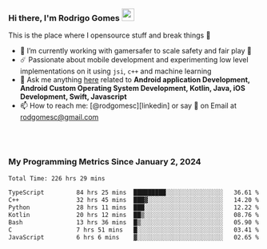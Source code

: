 
### Hi there, I'm Rodrigo Gomes <img src="https://media.giphy.com/media/hvRJCLFzcasrR4ia7z/giphy.gif" width="25px">
This is the place where I opensource stuff and break things 🤣
- 🔭 I’m currently working with gamersafer to scale safety and fair play 💜
- ☄️ Passionate about mobile development and experimenting low level implementations on it using `jsi`, `c++` and machine learning
- 💬 Ask me anything [here](https://github.com/rodgomesc/rodgomesc/issues) related to <b>Android application Development, Android Custom Operating System Development, Kotlin, Java, iOS Development, Swift, Javascript</b>
- 📫 How to reach me: [@rodgomesc][linkedin] or say 👋 on Email at [rodgomesc@gmail.com](mailto:rodgomesc@gmail.com)


<br/>

<!-- 
<picture>
  <img src="/github-metrics.svg" alt="Metrics">
</picture>
-->

</br>

### My Programming Metrics Since January 2, 2024 


<!--START_SECTION:waka-->

```txt
Total Time: 226 hrs 29 mins

TypeScript         84 hrs 25 mins  █████████░░░░░░░░░░░░░░░░   36.61 %
C++                32 hrs 45 mins  ███▓░░░░░░░░░░░░░░░░░░░░░   14.20 %
Python             28 hrs 11 mins  ███░░░░░░░░░░░░░░░░░░░░░░   12.22 %
Kotlin             20 hrs 12 mins  ██▒░░░░░░░░░░░░░░░░░░░░░░   08.76 %
Bash               13 hrs 36 mins  █▒░░░░░░░░░░░░░░░░░░░░░░░   05.90 %
C                  7 hrs 51 mins   █░░░░░░░░░░░░░░░░░░░░░░░░   03.41 %
JavaScript         6 hrs 6 mins    ▓░░░░░░░░░░░░░░░░░░░░░░░░   02.65 %
```

<!--END_SECTION:waka-->
